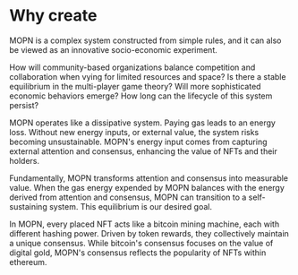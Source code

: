 # Why create

MOPN is a complex system constructed from simple rules, and it can also be viewed as an innovative socio-economic experiment.

How will community-based organizations balance competition and collaboration when vying for limited resources and space? Is there a stable equilibrium in the multi-player game theory? Will more sophisticated economic behaviors emerge? How long can the lifecycle of this system persist?

MOPN operates like a dissipative system. Paying gas leads to an energy loss. Without new energy inputs, or external value, the system risks becoming unsustainable. MOPN's energy input comes from capturing external attention and consensus, enhancing the value of NFTs and their holders.

Fundamentally, MOPN transforms attention and consensus into measurable value. When the gas energy expended by MOPN balances with the energy derived from attention and consensus, MOPN can transition to a self-sustaining system. This equilibrium is our desired goal.

In MOPN, every placed NFT acts like a bitcoin mining machine, each with different hashing power. Driven by token rewards, they collectively maintain a unique consensus. While bitcoin's consensus focuses on the value of digital gold, MOPN's consensus reflects the popularity of NFTs within ethereum.
